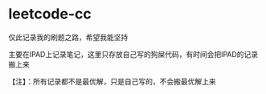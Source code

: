# leetcode-cc
仅此记录我的刷题之路，希望我能坚持

主要在IPAD上记录笔记，这里只存放自己写的狗屎代码，有时间会把IPAD的记录搬上来

【注】：所有记录都不是最优解，只是自己写的，不会搬最优解上来


